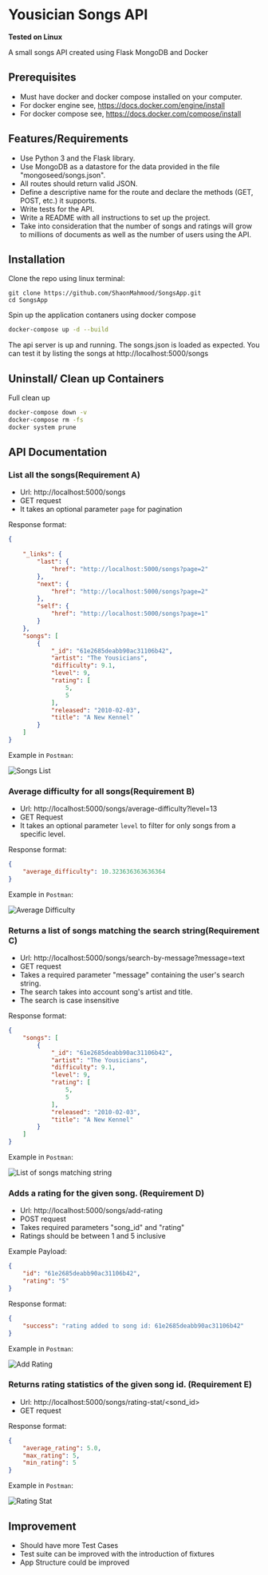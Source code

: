 Yousician Songs API
=================

**Tested on Linux**

A small songs API created using Flask MongoDB and Docker 

## Prerequisites

 - Must have docker and docker compose installed on your computer. 
 - For docker engine see, https://docs.docker.com/engine/install
 - For docker compose see, https://docs.docker.com/compose/install
## Features/Requirements

 - Use Python 3 and the Flask library.
 - Use MongoDB as a datastore for the data provided in the file "mongoseed/songs.json".
 - All routes should return valid JSON.
 - Define a descriptive name for the route and declare the methods (GET, POST, etc.) it supports.
 - Write tests for the API.
 - Write a README with all instructions to set up the project.
 - Take into consideration that the number of songs and ratings will grow to millions of documents as well as the number of users using the API.

## Installation

Clone the repo using linux terminal:

    git clone https://github.com/ShaonMahmood/SongsApp.git
    cd SongsApp

Spin up the application contaners using docker compose

```sh
docker-compose up -d --build
```

The api server is up and running. The songs.json is loaded as expected. You can test it by listing the songs at http://localhost:5000/songs


## Uninstall/ Clean up Containers
Full clean up

```sh
docker-compose down -v
docker-compose rm -fs
docker system prune 

```


## API Documentation

### List all the songs(Requirement A)
* Url: http://localhost:5000/songs
* GET request
* It takes an optional parameter `page` for pagination

Response format:
```json
{
  
    "_links": {
        "last": {
            "href": "http://localhost:5000/songs?page=2"
        },
        "next": {
            "href": "http://localhost:5000/songs?page=2"
        },
        "self": {
            "href": "http://localhost:5000/songs?page=1"
        }
    },
    "songs": [
        {
            "_id": "61e2685deabb90ac31106b42",
            "artist": "The Yousicians",
            "difficulty": 9.1,
            "level": 9,
            "rating": [
                5,
                5
            ],
            "released": "2010-02-03",
            "title": "A New Kennel"
        }
    ]
}
```

Example in `Postman`:

![Songs List](https://github.com/ShaonMahmood/SongsApp/blob/main/screeshots/songs_list.png)


### Average difficulty for all songs(Requirement B)
* Url: http://localhost:5000/songs/average-difficulty?level=13
* GET Request
* It takes an optional parameter `level` to filter for only songs from a specific level.

Response format:
```json
{
    "average_difficulty": 10.323636363636364
}
```

Example in `Postman`:

![Average Difficulty](https://github.com/ShaonMahmood/SongsApp/blob/main/screeshots/ave_diff.png)

### Returns a list of songs matching the search string(Requirement C)
* Url: http://localhost:5000/songs/search-by-message?message=text
* GET request
* Takes a required parameter "message" containing the user's search string.
* The search takes into account song's artist and title.
* The search is case insensitive

Response format:
```json
{
    "songs": [
        {
            "_id": "61e2685deabb90ac31106b42",
            "artist": "The Yousicians",
            "difficulty": 9.1,
            "level": 9,
            "rating": [
                5,
                5
            ],
            "released": "2010-02-03",
            "title": "A New Kennel"
        }
    ]
}
```

Example in `Postman`:

![List of songs matching string](https://github.com/ShaonMahmood/SongsApp/blob/main/screeshots/serch-by-message.png)


### Adds a rating for the given song. (Requirement D)
* Url: http://localhost:5000/songs/add-rating
* POST request
* Takes required parameters "song_id" and "rating"
* Ratings should be between 1 and 5 inclusive


Example Payload:
```json
{
    "id": "61e2685deabb90ac31106b42",
    "rating": "5"
}
```

Response format:
```json
{
    "success": "rating added to song id: 61e2685deabb90ac31106b42"
}
```

Example in `Postman`:

![Add Rating](https://github.com/ShaonMahmood/SongsApp/blob/main/screeshots/add_rating.png)

### Returns rating statistics of the given song id. (Requirement E)
* Url: http://localhost:5000/songs/rating-stat/<sond_id>
* GET request

Response format:
```json
{
    "average_rating": 5.0,
    "max_rating": 5,
    "min_rating": 5
}
```

Example in `Postman`:

![Rating Stat](https://github.com/ShaonMahmood/SongsApp/blob/main/screeshots/rating_stat.png)


## Improvement

* Should have more Test Cases
* Test suite can be improved with the introduction of fixtures
* App Structure could be improved
